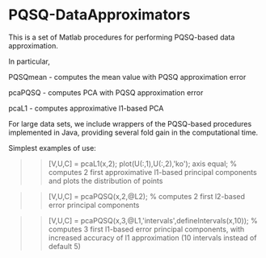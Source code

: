 # PQSQ-DataApproximators

This is a set of Matlab procedures for performing PQSQ-based data approximation.

In particular,

PQSQmean - computes the mean value with PQSQ approximation error 

pcaPQSQ - computes PCA with PQSQ approximation error 

pcaL1 - computes approximative l1-based PCA

For large data sets, we include wrappers of the PQSQ-based procedures implemented in Java, providing several fold gain in the computational time.

Simplest examples of use:

>>[V,U,C] = pcaL1(x,2); plot(U(:,1),U(:,2),'ko'); axis equal;
% computes 2 first approximative l1-based principal components and plots the distribution of points

>>[V,U,C] = pcaPQSQ(x,2,@L2); 
% computes 2 first l2-based error principal components

>>[V,U,C] = pcaPQSQ(x,3,@L1,'intervals',defineIntervals(x,10)); 
% computes 3 first l1-based error principal components, with increased accuracy of l1 approximation (10 intervals instead of default 5)
